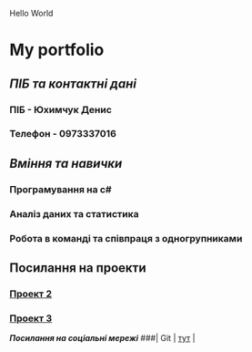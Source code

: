 <!DOCTYPE markdown>
Hello World
# **My portfolio**
## **_ПІБ та контактні дані_**
### ПІБ - Юхимчук Денис 
### Телефон - 0973337016
## **_Вміння та навички_**
### Програмування на c#
### Аналіз даних та статистика
### Робота в команді та співпраця з одногрупниками
## Посилання на проекти
### [Проект 2](https://github.com/Denchik1143/Lab-2.git)
### [Проект 3](https://github.com/Denchik1143/DenchikM1.github.io.git)
**_Посилання на соціальні мережі_**
###| Git                | [тут](https://github.com/Denchik1143)      |
